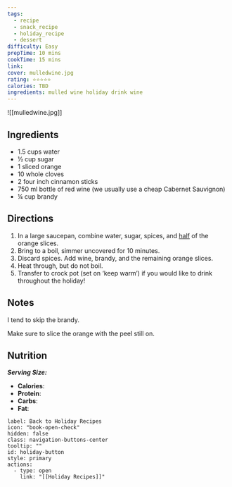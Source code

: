 ```yaml
---
tags:
  - recipe
  - snack_recipe
  - holiday_recipe
  - dessert
difficulty: Easy
prepTime: 10 mins
cookTime: 15 mins
link: 
cover: mulledwine.jpg
rating: ⭐️⭐️⭐️⭐️⭐️
calories: TBD
ingredients: mulled wine holiday drink wine
---
```


![[mulledwine.jpg]]

## Ingredients
- 1.5 cups water
- ½ cup sugar
- 1 sliced orange
- 10 whole cloves
- 2 four inch cinnamon sticks
- 750 ml bottle of red wine (we usually use a cheap Cabernet Sauvignon)
- ¼ cup brandy


## Directions
1. In a large saucepan, combine water, sugar, spices, and <u>half</u> of the orange slices.
2. Bring to a boil, simmer uncovered for 10 minutes.
3. Discard spices. Add wine, brandy, and the remaining orange slices.
4. Heat through, but do not boil.
5. Transfer to crock pot (set on ‘keep warm’) if you would like to drink throughout the holiday!

## Notes
I tend to skip the brandy.

Make sure to slice the orange with the peel still on.

## Nutrition
***Serving Size:***
- **Calories**: 
- **Protein**: 
- **Carbs**:
- **Fat**: 



```meta-bind-button
label: Back to Holiday Recipes
icon: "book-open-check"
hidden: false
class: navigation-buttons-center
tooltip: ""
id: holiday-button
style: primary
actions:
  - type: open
    link: "[[Holiday Recipes]]"

```
 
